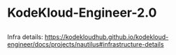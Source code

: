 # KodeKloud-Engineer-2.0
##
Infra details: https://kodekloudhub.github.io/kodekloud-engineer/docs/projects/nautilus#infrastructure-details
